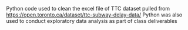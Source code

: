 Python code used to clean the excel file of TTC dataset pulled from https://open.toronto.ca/dataset/ttc-subway-delay-data/
Python was also used to conduct exploratory data analysis as part of class deliverables
